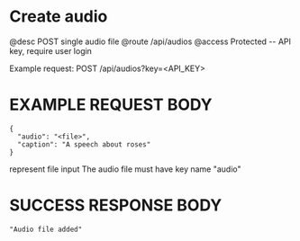 # Create audio
@desc POST single audio file
@route /api/audios
@access Protected -- API key, require user login

Example request: POST /api/audios?key=<API_KEY>

# EXAMPLE REQUEST BODY
```
{
  "audio": "<file>",
  "caption": "A speech about roses"
}
```

<file> represent file input
The audio file must have key name "audio"

# SUCCESS RESPONSE BODY
```
"Audio file added"
```

